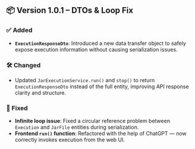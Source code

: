 ## 📦 Version 1.0.1 – DTOs & Loop Fix

### ✅ Added
- **`ExecutionResponseDto`**: Introduced a new data transfer object to safely expose execution information without causing serialization issues.

### 🛠️ Changed
- Updated `JarExecutionService.run()` and `stop()` to return `ExecutionResponseDto` instead of the full entity, improving API response clarity and structure.

### 🐞 Fixed
- **Infinite loop issue**: Fixed a circular reference problem between `Execution` and `JarFile` entities during serialization.
- **Frontend `run()` function**: Refactored with the help of ChatGPT — now correctly invokes execution from the web UI.
